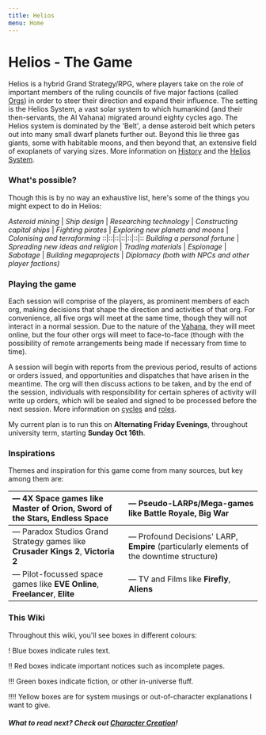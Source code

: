 ```yaml
---
title: Helios
menu: Home
---
```


# Helios - The Game

Helios is a hybrid Grand Strategy/RPG, where players take on the role of important members of the ruling councils of five major factions (called [Orgs](/orgs)) in order to steer their direction and expand their influence. The setting is the Helios System, a vast solar system to which humankind (and their then-servants, the AI Vahana) migrated around eighty cycles ago. The Helios system is dominated by the 'Belt', a dense asteroid belt which peters out into many small dwarf planets further out. Beyond this lie three gas giants, some with habitable moons, and then beyond that, an extensive field of exoplanets of varying sizes. More information on [History](/history) and the [Helios System](/planets).

### What's possible?

Though this is by no way an exhaustive list, here's some of the things you might expect to do in Helios:

_Asteroid mining_ | _Ship design_ | _Researching technology_ | _Constructing capital ships_ | _Fighting pirates_ | _Exploring new planets and moons_ | _Colonising and terraforming_
::|::|::|::|::|::|::
_Building a personal fortune_ | _Spreading new ideas and religion_ | _Trading materials_ | _Espionage_ | _Sabotage_ | _Building megaprojects_ | _Diplomacy (both with NPCs and other player factions)_

### Playing the game

Each session will comprise of the players, as prominent members of each org, making decisions that shape the direction and activities of that org. For convenience, all five orgs will meet at the same time, though they will not interact in a normal session. Due to the nature of the [Vahana](/orgs/vahana), they will meet online, but the four other orgs will meet to face-to-face (though with the possibility of remote arrangements being made if necessary from time to time).

A session will begin with reports from the previous period, results of actions or orders issued, and opportunities and dispatches that have arisen in the meantime. The org will then discuss actions to be taken, and by the end of the session, individuals with responsibility for certain spheres of activity will write up orders, which will be sealed and signed to be processed before the next session. More information on [cycles](/time) and [roles](/orgs/roles-within-an-org/).

My current plan is to run this on **Alternating Friday Evenings**, throughout university term, starting **Sunday Oct 16th**.

### Inspirations

Themes and inspiration for this game come from many sources, but key among them are:

| — 4X Space games like **Master of Orion**, **Sword of the Stars**, **Endless Space** | — Pseudo-LARPs/Mega-games like **Battle Royale**, **Big War** |
|:-|:-|
| — Paradox Studios Grand Strategy games like **Crusader Kings 2**, **Victoria 2** | — Profound Decisions' LARP, **Empire** (particularly elements of the downtime structure) |
| — Pilot-focussed space games like **EVE Online**, **Freelancer**, **Elite** | — TV and Films like **Firefly**, **Aliens** |

### This Wiki

Throughout this wiki, you'll see boxes in different colours:

! Blue boxes indicate rules text.

!! Red boxes indicate important notices such as incomplete pages.

!!! Green boxes indicate fiction, or other in-universe fluff.

!!!! Yellow boxes are for system musings or out-of-character explanations I want to give.

##### What to read next? Check out [Character Creation](/character-creation)!
